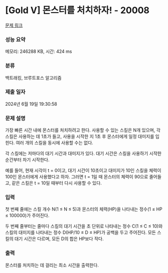 # [Gold V] 몬스터를 처치하자! - 20008 

[문제 링크](https://www.acmicpc.net/problem/20008) 

### 성능 요약

메모리: 246288 KB, 시간: 424 ms

### 분류

백트래킹, 브루트포스 알고리즘

### 제출 일자

2024년 6월 19일 19:30:58

### 문제 설명

<p>가장 빠른 시간 내에 몬스터를 처치하려고 한다. 사용할 수 있는 스킬은 N개 있으며, 각 스킬은 사용하는 데 1초가 들고, 사용을 시작한 지 1초 후 몬스터에게 일정 대미지를 입힌다. 여러 개의 스킬을 동시에 사용할 수는 없다.</p>

<p>각 스킬에는 저마다의 대기 시간과 대미지가 있다. 대기 시간은 스킬을 사용하기 시작한 순간부터 차기 시작한다.</p>

<p>예를 들어, 현재 시각이 t = 0이고, 대기 시간이 10초이고 대미지가 10인 스킬을 체력이 100인 몬스터에게 사용했다고 하자. 그러면 t = 1일 때 몬스터의 체력이 90으로 줄어들고, 같은 스킬은 t = 10일 때부터 다시 사용할 수 있다.</p>

### 입력 

 <p>첫 번째 줄에는 스킬 개수 N(1 ≤ N ≤ 5)과 몬스터의 체력(HP)을 나타내는 정수(1 ≤ HP ≤ 100000)가 주어진다.</p>

<p>두 번째 줄부터는 줄마다 스킬의 대기 시간을 초 단위로 나타내는 정수 C(1 ≤ C ≤ 10)와 스킬의 대미지를 나타내는 정수 D(HP/10 ≤ D ≤ HP)가 공백을 두고 주어진다. 모든 스킬의 대기 시간은 다르며, 모든 D의 합은 HP보다 작다.</p>

### 출력 

 <p>몬스터를 처치하는 데 걸리는 최소 시간을 출력한다.</p>

